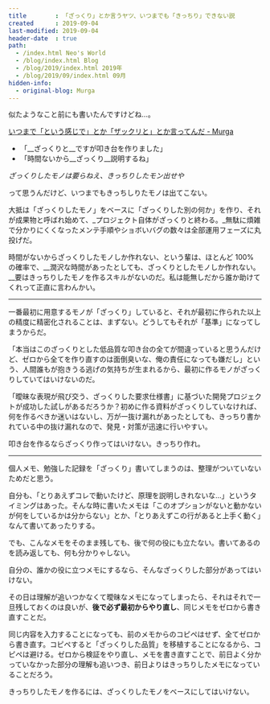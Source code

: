 ```yaml
---
title        : 「ざっくり」とか言うヤツ、いつまでも「きっちり」できない説
created      : 2019-09-04
last-modified: 2019-09-04
header-date  : true
path:
  - /index.html Neo's World
  - /blog/index.html Blog
  - /blog/2019/index.html 2019年
  - /blog/2019/09/index.html 09月
hidden-info:
  - original-blog: Murga
---
```


似たようなこと前にも書いたんですけどね…。

[いつまで「という感じで」とか「ザックリと」とか言ってんだ - Murga](http://neos21.hatenablog.jp/entry/2017/09/21/120000)

- 「__ざっくりと__ですが叩き台を作りました」
- 「時間ないから__ざっくり__説明するね」

_ざっくりしたモノは要らねえ、きっちりしたモン出せや_

って思うんだけど、いつまでもきっちしりたモノは出てこない。

大抵は「ざっくりしたモノ」をベースに「ざっくりした別の何か」を作り、それが成果物と呼ばれ始めて、_プロジェクト自体がざっくりと終わる。_無駄に煩雑で分かりにくくなったメンテ手順やショボいバグの数々は全部運用フェーズに丸投げだ。

時間がないからざっくりしたモノしか作れない、という輩は、ほとんど 100% の確率で、__潤沢な時間があったとしても、ざっくりとしたモノしか作れない。__要はきっちりしたモノを作るスキルがないのだ。私は能無しだから誰か助けてくれって正直に言わんかい。

---

一番最初に用意するモノが「ざっくり」していると、それが最初に作られた以上の精度に精密化されることは、まずない。どうしてもそれが「基準」になってしまうからだ。

「本当はこのざっくりとした低品質な叩き台の全てが間違っていると思うんだけど、ゼロから全てを作り直すのは面倒臭いな、俺の責任になっても嫌だし」という、人間誰もが抱きうる逃げの気持ちが生まれるから、最初に作るモノがざっくりしていてはいけないのだ。

「曖昧な表現が飛び交う、ざっくりした要求仕様書」に基づいた開発プロジェクトが成功した試しがあるだろうか？初めに作る資料がざっくりしていなければ、何を作るべきか迷いはないし、万が一抜け漏れがあったとしても、きっちり書かれている中の抜け漏れなので、発見・対策が迅速に行いやすい。

叩き台を作るならざっくり作ってはいけない。きっちり作れ。

---

個人メモ、勉強した記録を「ざっくり」書いてしまうのは、整理がついていないためだと思う。

自分も、「とりあえずコレで動いたけど、原理を説明しきれないな…」というタイミングはあった。そんな時に書いたメモは「このオプションがないと動かないが何をしているかは分からない」とか、「とりあえずこの行があると上手く動く」なんて書いてあったりする。

でも、こんなメモをそのまま残しても、後で何の役にも立たない。書いてあるのを読み返しても、何も分かりゃしない。

自分の、誰かの役に立つメモにするなら、そんなざっくりした部分があってはいけない。

その日は理解が追いつかなくて曖昧なメモになってしまったら、それはそれで一旦残しておくのは良いが、__後で必ず最初からやり直し__、同じメモをゼロから書き直すことだ。

同じ内容を入力することになっても、前のメモからのコピペはせず、全てゼロから書き直す。コピペすると「ざっくりした品質」を移植することになるから、コピペは避ける。ゼロから検証をやり直し、メモを書き直すことで、前日よく分かっていなかった部分の理解も追いつき、前日よりはきっちりしたメモになっていることだろう。

きっちりしたモノを作るには、ざっくりしたモノをベースにしてはいけない。
